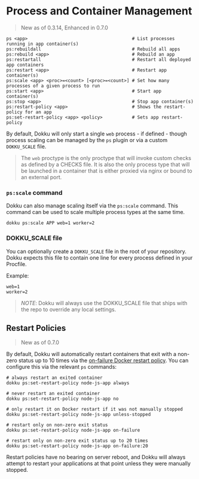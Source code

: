 # Process and Container Management

> New as of 0.3.14, Enhanced in 0.7.0

```
ps <app>                                       # List processes running in app container(s)
ps:rebuildall                                  # Rebuild all apps
ps:rebuild <app>                               # Rebuild an app
ps:restartall                                  # Restart all deployed app containers
ps:restart <app>                               # Restart app container(s)
ps:scale <app> <proc>=<count> [<proc>=<count>] # Set how many processes of a given process to run
ps:start <app>                                 # Start app container(s)
ps:stop <app>                                  # Stop app container(s)
ps:restart-policy <app>                        # Shows the restart-policy for an app
ps:set-restart-policy <app> <policy>           # Sets app restart-policy
```

By default, Dokku will only start a single `web` process - if defined - though process scaling can be managed by the `ps` plugin or via a custom `DOKKU_SCALE` file.

> The `web` proctype is the only proctype that will invoke custom checks as defined by a CHECKS file. It is also the only process type that will be launched in a container that is either proxied via nginx or bound to an external port.

### `ps:scale` command

Dokku can also manage scaling itself via the `ps:scale` command. This command can be used to scale multiple process types at the same time.

```shell
dokku ps:scale APP web=1 worker=2
```

### DOKKU_SCALE file

You can optionally create a `DOKKU_SCALE` file in the root of your repository. Dokku expects this file to contain one line for every process defined in your Procfile.

Example:

```Procfile
web=1
worker=2
```

> *NOTE*: Dokku will always use the DOKKU_SCALE file that ships with the repo to override any local settings.

## Restart Policies

> New as of 0.7.0

By default, Dokku will automatically restart containers that exit with a non-zero status up to 10 times via the [on-failure Docker restart policy](https://docs.docker.com/engine/reference/run/#restart-policies-restart). You can configure this via the relevant `ps` commands:

```shell
# always restart an exited container
dokku ps:set-restart-policy node-js-app always

# never restart an exited container
dokku ps:set-restart-policy node-js-app no

# only restart it on Docker restart if it was not manually stopped
dokku ps:set-restart-policy node-js-app unless-stopped

# restart only on non-zero exit status
dokku ps:set-restart-policy node-js-app on-failure

# restart only on non-zero exit status up to 20 times
dokku ps:set-restart-policy node-js-app on-failure:20
```

Restart policies have no bearing on server reboot, and Dokku will always attempt to restart your applications at that point unless they were manually stopped.

